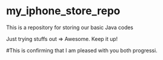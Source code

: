 # my_iphone_store_repo
This is a repository for storing our basic Java codes

Just trying stuffs out => Awesome. Keep it up!




#This is confirming that I am pleased with you both progressi.
